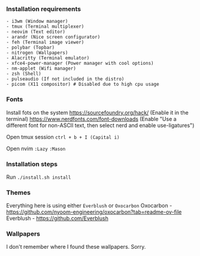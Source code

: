 ### Installation requirements
    - i3wm (Window manager)
    - tmux (Terminal multiplexer)
    - neovim (Text editor)
    - arandr (Nice screen configurator)
    - feh (Terminal image viewer)
    - polybar (Topbar)
    - nitrogen (Wallpapers)
    - Alacritty (Terminal emulator)
    - xfce4-power-manager (Power manager with cool options)
    - nm-applet (Wifi manager)
    - zsh (Shell)
    - pulseaudio (If not included in the distro)
    - picom (X11 compositor) # Disabled due to high cpu usage

### Fonts
Install fots on the system
 https://sourcefoundry.org/hack/ (Enable it in the terminal)
 https://www.nerdfonts.com/font-downloads (Enable "Use a different font for
non-ASCII text, then select nerd and enable use-ligatures")

Open tmux session
```ctrl + b + I (Capital i)```

Open nvim
 ```:Lazy```
 ```:Mason```

### Installation steps
Run ```./install.sh install```

### Themes
Everything here is using either ```Everblush``` or ```Oxocarbon```
Oxocarbon - https://github.com/nyoom-engineering/oxocarbon?tab=readme-ov-file
Everblush - https://github.com/Everblush

### Wallpapers
I don't remember where I found these wallpapers. Sorry.

